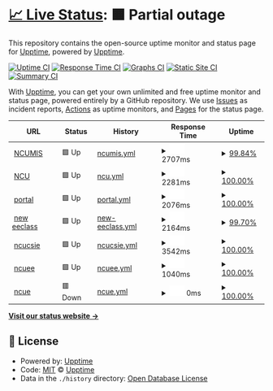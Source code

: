 # [📈 Live Status](https://demo.upptime.js.org): <!--live status--> **🟧 Partial outage**

This repository contains the open-source uptime monitor and status page for [Upptime](https://upptime.js.org), powered by [Upptime](https://github.com/upptime/upptime).

[![Uptime CI](https://github.com/upptime/upptime/workflows/Uptime%20CI/badge.svg)](https://github.com/upptime/upptime/actions?query=workflow%3A%22Uptime+CI%22)
[![Response Time CI](https://github.com/upptime/upptime/workflows/Response%20Time%20CI/badge.svg)](https://github.com/upptime/upptime/actions?query=workflow%3A%22Response+Time+CI%22)
[![Graphs CI](https://github.com/upptime/upptime/workflows/Graphs%20CI/badge.svg)](https://github.com/upptime/upptime/actions?query=workflow%3A%22Graphs+CI%22)
[![Static Site CI](https://github.com/upptime/upptime/workflows/Static%20Site%20CI/badge.svg)](https://github.com/upptime/upptime/actions?query=workflow%3A%22Static+Site+CI%22)
[![Summary CI](https://github.com/upptime/upptime/workflows/Summary%20CI/badge.svg)](https://github.com/upptime/upptime/actions?query=workflow%3A%22Summary+CI%22)

With [Upptime](https://upptime.js.org), you can get your own unlimited and free uptime monitor and status page, powered entirely by a GitHub repository. We use [Issues](https://github.com/upptime/upptime/issues) as incident reports, [Actions](https://github.com/upptime/upptime/actions) as uptime monitors, and [Pages](https://demo.upptime.js.org) for the status page.

<!--start: status pages-->
<!-- This summary is generated by Upptime (https://github.com/upptime/upptime) -->
<!-- Do not edit this manually, your changes will be overwritten -->
<!-- prettier-ignore -->
| URL | Status | History | Response Time | Uptime |
| --- | ------ | ------- | ------------- | ------ |
| <img alt="" src="https://favicons.githubusercontent.com/im.mgt.ncu.edu.tw" height="13"> [NCUMIS](https://im.mgt.ncu.edu.tw/) | 🟩 Up | [ncumis.yml](https://github.com/zeroannnn/bdcfinal/commits/HEAD/history/ncumis.yml) | <details><summary><img alt="Response time graph" src="./graphs/ncumis/response-time-week.png" height="20"> 2707ms</summary><br><a href="https://demo.upptime.js.org/history/ncumis"><img alt="Response time 2634" src="https://img.shields.io/endpoint?url=https%3A%2F%2Fraw.githubusercontent.com%2Fzeroannnn%2Fbdcfinal%2FHEAD%2Fapi%2Fncumis%2Fresponse-time.json"></a><br><a href="https://demo.upptime.js.org/history/ncumis"><img alt="24-hour response time 2685" src="https://img.shields.io/endpoint?url=https%3A%2F%2Fraw.githubusercontent.com%2Fzeroannnn%2Fbdcfinal%2FHEAD%2Fapi%2Fncumis%2Fresponse-time-day.json"></a><br><a href="https://demo.upptime.js.org/history/ncumis"><img alt="7-day response time 2707" src="https://img.shields.io/endpoint?url=https%3A%2F%2Fraw.githubusercontent.com%2Fzeroannnn%2Fbdcfinal%2FHEAD%2Fapi%2Fncumis%2Fresponse-time-week.json"></a><br><a href="https://demo.upptime.js.org/history/ncumis"><img alt="30-day response time 2634" src="https://img.shields.io/endpoint?url=https%3A%2F%2Fraw.githubusercontent.com%2Fzeroannnn%2Fbdcfinal%2FHEAD%2Fapi%2Fncumis%2Fresponse-time-month.json"></a><br><a href="https://demo.upptime.js.org/history/ncumis"><img alt="1-year response time 2634" src="https://img.shields.io/endpoint?url=https%3A%2F%2Fraw.githubusercontent.com%2Fzeroannnn%2Fbdcfinal%2FHEAD%2Fapi%2Fncumis%2Fresponse-time-year.json"></a></details> | <details><summary><a href="https://demo.upptime.js.org/history/ncumis">99.84%</a></summary><a href="https://demo.upptime.js.org/history/ncumis"><img alt="All-time uptime 99.95%" src="https://img.shields.io/endpoint?url=https%3A%2F%2Fraw.githubusercontent.com%2Fzeroannnn%2Fbdcfinal%2FHEAD%2Fapi%2Fncumis%2Fuptime.json"></a><br><a href="https://demo.upptime.js.org/history/ncumis"><img alt="24-hour uptime 98.91%" src="https://img.shields.io/endpoint?url=https%3A%2F%2Fraw.githubusercontent.com%2Fzeroannnn%2Fbdcfinal%2FHEAD%2Fapi%2Fncumis%2Fuptime-day.json"></a><br><a href="https://demo.upptime.js.org/history/ncumis"><img alt="7-day uptime 99.84%" src="https://img.shields.io/endpoint?url=https%3A%2F%2Fraw.githubusercontent.com%2Fzeroannnn%2Fbdcfinal%2FHEAD%2Fapi%2Fncumis%2Fuptime-week.json"></a><br><a href="https://demo.upptime.js.org/history/ncumis"><img alt="30-day uptime 99.95%" src="https://img.shields.io/endpoint?url=https%3A%2F%2Fraw.githubusercontent.com%2Fzeroannnn%2Fbdcfinal%2FHEAD%2Fapi%2Fncumis%2Fuptime-month.json"></a><br><a href="https://demo.upptime.js.org/history/ncumis"><img alt="1-year uptime 99.95%" src="https://img.shields.io/endpoint?url=https%3A%2F%2Fraw.githubusercontent.com%2Fzeroannnn%2Fbdcfinal%2FHEAD%2Fapi%2Fncumis%2Fuptime-year.json"></a></details>
| <img alt="" src="https://favicons.githubusercontent.com/www.ncu.edu.tw" height="13"> [NCU](https://www.ncu.edu.tw/tw/) | 🟩 Up | [ncu.yml](https://github.com/zeroannnn/bdcfinal/commits/HEAD/history/ncu.yml) | <details><summary><img alt="Response time graph" src="./graphs/ncu/response-time-week.png" height="20"> 2281ms</summary><br><a href="https://demo.upptime.js.org/history/ncu"><img alt="Response time 2357" src="https://img.shields.io/endpoint?url=https%3A%2F%2Fraw.githubusercontent.com%2Fzeroannnn%2Fbdcfinal%2FHEAD%2Fapi%2Fncu%2Fresponse-time.json"></a><br><a href="https://demo.upptime.js.org/history/ncu"><img alt="24-hour response time 2436" src="https://img.shields.io/endpoint?url=https%3A%2F%2Fraw.githubusercontent.com%2Fzeroannnn%2Fbdcfinal%2FHEAD%2Fapi%2Fncu%2Fresponse-time-day.json"></a><br><a href="https://demo.upptime.js.org/history/ncu"><img alt="7-day response time 2281" src="https://img.shields.io/endpoint?url=https%3A%2F%2Fraw.githubusercontent.com%2Fzeroannnn%2Fbdcfinal%2FHEAD%2Fapi%2Fncu%2Fresponse-time-week.json"></a><br><a href="https://demo.upptime.js.org/history/ncu"><img alt="30-day response time 2357" src="https://img.shields.io/endpoint?url=https%3A%2F%2Fraw.githubusercontent.com%2Fzeroannnn%2Fbdcfinal%2FHEAD%2Fapi%2Fncu%2Fresponse-time-month.json"></a><br><a href="https://demo.upptime.js.org/history/ncu"><img alt="1-year response time 2357" src="https://img.shields.io/endpoint?url=https%3A%2F%2Fraw.githubusercontent.com%2Fzeroannnn%2Fbdcfinal%2FHEAD%2Fapi%2Fncu%2Fresponse-time-year.json"></a></details> | <details><summary><a href="https://demo.upptime.js.org/history/ncu">100.00%</a></summary><a href="https://demo.upptime.js.org/history/ncu"><img alt="All-time uptime 99.93%" src="https://img.shields.io/endpoint?url=https%3A%2F%2Fraw.githubusercontent.com%2Fzeroannnn%2Fbdcfinal%2FHEAD%2Fapi%2Fncu%2Fuptime.json"></a><br><a href="https://demo.upptime.js.org/history/ncu"><img alt="24-hour uptime 100.00%" src="https://img.shields.io/endpoint?url=https%3A%2F%2Fraw.githubusercontent.com%2Fzeroannnn%2Fbdcfinal%2FHEAD%2Fapi%2Fncu%2Fuptime-day.json"></a><br><a href="https://demo.upptime.js.org/history/ncu"><img alt="7-day uptime 100.00%" src="https://img.shields.io/endpoint?url=https%3A%2F%2Fraw.githubusercontent.com%2Fzeroannnn%2Fbdcfinal%2FHEAD%2Fapi%2Fncu%2Fuptime-week.json"></a><br><a href="https://demo.upptime.js.org/history/ncu"><img alt="30-day uptime 99.93%" src="https://img.shields.io/endpoint?url=https%3A%2F%2Fraw.githubusercontent.com%2Fzeroannnn%2Fbdcfinal%2FHEAD%2Fapi%2Fncu%2Fuptime-month.json"></a><br><a href="https://demo.upptime.js.org/history/ncu"><img alt="1-year uptime 99.93%" src="https://img.shields.io/endpoint?url=https%3A%2F%2Fraw.githubusercontent.com%2Fzeroannnn%2Fbdcfinal%2FHEAD%2Fapi%2Fncu%2Fuptime-year.json"></a></details>
| <img alt="" src="https://favicons.githubusercontent.com/portal.ncu.edu.tw" height="13"> [portal](https://portal.ncu.edu.tw/login) | 🟩 Up | [portal.yml](https://github.com/zeroannnn/bdcfinal/commits/HEAD/history/portal.yml) | <details><summary><img alt="Response time graph" src="./graphs/portal/response-time-week.png" height="20"> 2076ms</summary><br><a href="https://demo.upptime.js.org/history/portal"><img alt="Response time 1842" src="https://img.shields.io/endpoint?url=https%3A%2F%2Fraw.githubusercontent.com%2Fzeroannnn%2Fbdcfinal%2FHEAD%2Fapi%2Fportal%2Fresponse-time.json"></a><br><a href="https://demo.upptime.js.org/history/portal"><img alt="24-hour response time 1950" src="https://img.shields.io/endpoint?url=https%3A%2F%2Fraw.githubusercontent.com%2Fzeroannnn%2Fbdcfinal%2FHEAD%2Fapi%2Fportal%2Fresponse-time-day.json"></a><br><a href="https://demo.upptime.js.org/history/portal"><img alt="7-day response time 2076" src="https://img.shields.io/endpoint?url=https%3A%2F%2Fraw.githubusercontent.com%2Fzeroannnn%2Fbdcfinal%2FHEAD%2Fapi%2Fportal%2Fresponse-time-week.json"></a><br><a href="https://demo.upptime.js.org/history/portal"><img alt="30-day response time 1842" src="https://img.shields.io/endpoint?url=https%3A%2F%2Fraw.githubusercontent.com%2Fzeroannnn%2Fbdcfinal%2FHEAD%2Fapi%2Fportal%2Fresponse-time-month.json"></a><br><a href="https://demo.upptime.js.org/history/portal"><img alt="1-year response time 1842" src="https://img.shields.io/endpoint?url=https%3A%2F%2Fraw.githubusercontent.com%2Fzeroannnn%2Fbdcfinal%2FHEAD%2Fapi%2Fportal%2Fresponse-time-year.json"></a></details> | <details><summary><a href="https://demo.upptime.js.org/history/portal">100.00%</a></summary><a href="https://demo.upptime.js.org/history/portal"><img alt="All-time uptime 99.88%" src="https://img.shields.io/endpoint?url=https%3A%2F%2Fraw.githubusercontent.com%2Fzeroannnn%2Fbdcfinal%2FHEAD%2Fapi%2Fportal%2Fuptime.json"></a><br><a href="https://demo.upptime.js.org/history/portal"><img alt="24-hour uptime 100.00%" src="https://img.shields.io/endpoint?url=https%3A%2F%2Fraw.githubusercontent.com%2Fzeroannnn%2Fbdcfinal%2FHEAD%2Fapi%2Fportal%2Fuptime-day.json"></a><br><a href="https://demo.upptime.js.org/history/portal"><img alt="7-day uptime 100.00%" src="https://img.shields.io/endpoint?url=https%3A%2F%2Fraw.githubusercontent.com%2Fzeroannnn%2Fbdcfinal%2FHEAD%2Fapi%2Fportal%2Fuptime-week.json"></a><br><a href="https://demo.upptime.js.org/history/portal"><img alt="30-day uptime 99.88%" src="https://img.shields.io/endpoint?url=https%3A%2F%2Fraw.githubusercontent.com%2Fzeroannnn%2Fbdcfinal%2FHEAD%2Fapi%2Fportal%2Fuptime-month.json"></a><br><a href="https://demo.upptime.js.org/history/portal"><img alt="1-year uptime 99.88%" src="https://img.shields.io/endpoint?url=https%3A%2F%2Fraw.githubusercontent.com%2Fzeroannnn%2Fbdcfinal%2FHEAD%2Fapi%2Fportal%2Fuptime-year.json"></a></details>
| <img alt="" src="https://favicons.githubusercontent.com/ncueeclass.ncu.edu.tw" height="13"> [new eeclass](https://ncueeclass.ncu.edu.tw/) | 🟩 Up | [new-eeclass.yml](https://github.com/zeroannnn/bdcfinal/commits/HEAD/history/new-eeclass.yml) | <details><summary><img alt="Response time graph" src="./graphs/new-eeclass/response-time-week.png" height="20"> 2164ms</summary><br><a href="https://demo.upptime.js.org/history/new-eeclass"><img alt="Response time 2170" src="https://img.shields.io/endpoint?url=https%3A%2F%2Fraw.githubusercontent.com%2Fzeroannnn%2Fbdcfinal%2FHEAD%2Fapi%2Fnew-eeclass%2Fresponse-time.json"></a><br><a href="https://demo.upptime.js.org/history/new-eeclass"><img alt="24-hour response time 2001" src="https://img.shields.io/endpoint?url=https%3A%2F%2Fraw.githubusercontent.com%2Fzeroannnn%2Fbdcfinal%2FHEAD%2Fapi%2Fnew-eeclass%2Fresponse-time-day.json"></a><br><a href="https://demo.upptime.js.org/history/new-eeclass"><img alt="7-day response time 2164" src="https://img.shields.io/endpoint?url=https%3A%2F%2Fraw.githubusercontent.com%2Fzeroannnn%2Fbdcfinal%2FHEAD%2Fapi%2Fnew-eeclass%2Fresponse-time-week.json"></a><br><a href="https://demo.upptime.js.org/history/new-eeclass"><img alt="30-day response time 2170" src="https://img.shields.io/endpoint?url=https%3A%2F%2Fraw.githubusercontent.com%2Fzeroannnn%2Fbdcfinal%2FHEAD%2Fapi%2Fnew-eeclass%2Fresponse-time-month.json"></a><br><a href="https://demo.upptime.js.org/history/new-eeclass"><img alt="1-year response time 2170" src="https://img.shields.io/endpoint?url=https%3A%2F%2Fraw.githubusercontent.com%2Fzeroannnn%2Fbdcfinal%2FHEAD%2Fapi%2Fnew-eeclass%2Fresponse-time-year.json"></a></details> | <details><summary><a href="https://demo.upptime.js.org/history/new-eeclass">99.70%</a></summary><a href="https://demo.upptime.js.org/history/new-eeclass"><img alt="All-time uptime 99.67%" src="https://img.shields.io/endpoint?url=https%3A%2F%2Fraw.githubusercontent.com%2Fzeroannnn%2Fbdcfinal%2FHEAD%2Fapi%2Fnew-eeclass%2Fuptime.json"></a><br><a href="https://demo.upptime.js.org/history/new-eeclass"><img alt="24-hour uptime 100.00%" src="https://img.shields.io/endpoint?url=https%3A%2F%2Fraw.githubusercontent.com%2Fzeroannnn%2Fbdcfinal%2FHEAD%2Fapi%2Fnew-eeclass%2Fuptime-day.json"></a><br><a href="https://demo.upptime.js.org/history/new-eeclass"><img alt="7-day uptime 99.70%" src="https://img.shields.io/endpoint?url=https%3A%2F%2Fraw.githubusercontent.com%2Fzeroannnn%2Fbdcfinal%2FHEAD%2Fapi%2Fnew-eeclass%2Fuptime-week.json"></a><br><a href="https://demo.upptime.js.org/history/new-eeclass"><img alt="30-day uptime 99.67%" src="https://img.shields.io/endpoint?url=https%3A%2F%2Fraw.githubusercontent.com%2Fzeroannnn%2Fbdcfinal%2FHEAD%2Fapi%2Fnew-eeclass%2Fuptime-month.json"></a><br><a href="https://demo.upptime.js.org/history/new-eeclass"><img alt="1-year uptime 99.67%" src="https://img.shields.io/endpoint?url=https%3A%2F%2Fraw.githubusercontent.com%2Fzeroannnn%2Fbdcfinal%2FHEAD%2Fapi%2Fnew-eeclass%2Fuptime-year.json"></a></details>
| <img alt="" src="https://favicons.githubusercontent.com/www.csie.ncu.edu.tw" height="13"> [ncucsie](https://www.csie.ncu.edu.tw/) | 🟩 Up | [ncucsie.yml](https://github.com/zeroannnn/bdcfinal/commits/HEAD/history/ncucsie.yml) | <details><summary><img alt="Response time graph" src="./graphs/ncucsie/response-time-week.png" height="20"> 3542ms</summary><br><a href="https://demo.upptime.js.org/history/ncucsie"><img alt="Response time 3514" src="https://img.shields.io/endpoint?url=https%3A%2F%2Fraw.githubusercontent.com%2Fzeroannnn%2Fbdcfinal%2FHEAD%2Fapi%2Fncucsie%2Fresponse-time.json"></a><br><a href="https://demo.upptime.js.org/history/ncucsie"><img alt="24-hour response time 2633" src="https://img.shields.io/endpoint?url=https%3A%2F%2Fraw.githubusercontent.com%2Fzeroannnn%2Fbdcfinal%2FHEAD%2Fapi%2Fncucsie%2Fresponse-time-day.json"></a><br><a href="https://demo.upptime.js.org/history/ncucsie"><img alt="7-day response time 3542" src="https://img.shields.io/endpoint?url=https%3A%2F%2Fraw.githubusercontent.com%2Fzeroannnn%2Fbdcfinal%2FHEAD%2Fapi%2Fncucsie%2Fresponse-time-week.json"></a><br><a href="https://demo.upptime.js.org/history/ncucsie"><img alt="30-day response time 3514" src="https://img.shields.io/endpoint?url=https%3A%2F%2Fraw.githubusercontent.com%2Fzeroannnn%2Fbdcfinal%2FHEAD%2Fapi%2Fncucsie%2Fresponse-time-month.json"></a><br><a href="https://demo.upptime.js.org/history/ncucsie"><img alt="1-year response time 3514" src="https://img.shields.io/endpoint?url=https%3A%2F%2Fraw.githubusercontent.com%2Fzeroannnn%2Fbdcfinal%2FHEAD%2Fapi%2Fncucsie%2Fresponse-time-year.json"></a></details> | <details><summary><a href="https://demo.upptime.js.org/history/ncucsie">100.00%</a></summary><a href="https://demo.upptime.js.org/history/ncucsie"><img alt="All-time uptime 100.00%" src="https://img.shields.io/endpoint?url=https%3A%2F%2Fraw.githubusercontent.com%2Fzeroannnn%2Fbdcfinal%2FHEAD%2Fapi%2Fncucsie%2Fuptime.json"></a><br><a href="https://demo.upptime.js.org/history/ncucsie"><img alt="24-hour uptime 100.00%" src="https://img.shields.io/endpoint?url=https%3A%2F%2Fraw.githubusercontent.com%2Fzeroannnn%2Fbdcfinal%2FHEAD%2Fapi%2Fncucsie%2Fuptime-day.json"></a><br><a href="https://demo.upptime.js.org/history/ncucsie"><img alt="7-day uptime 100.00%" src="https://img.shields.io/endpoint?url=https%3A%2F%2Fraw.githubusercontent.com%2Fzeroannnn%2Fbdcfinal%2FHEAD%2Fapi%2Fncucsie%2Fuptime-week.json"></a><br><a href="https://demo.upptime.js.org/history/ncucsie"><img alt="30-day uptime 100.00%" src="https://img.shields.io/endpoint?url=https%3A%2F%2Fraw.githubusercontent.com%2Fzeroannnn%2Fbdcfinal%2FHEAD%2Fapi%2Fncucsie%2Fuptime-month.json"></a><br><a href="https://demo.upptime.js.org/history/ncucsie"><img alt="1-year uptime 100.00%" src="https://img.shields.io/endpoint?url=https%3A%2F%2Fraw.githubusercontent.com%2Fzeroannnn%2Fbdcfinal%2FHEAD%2Fapi%2Fncucsie%2Fuptime-year.json"></a></details>
| <img alt="" src="https://favicons.githubusercontent.com/www2.ee.ncu.edu.tw" height="13"> [ncuee](http://www2.ee.ncu.edu.tw/) | 🟩 Up | [ncuee.yml](https://github.com/zeroannnn/bdcfinal/commits/HEAD/history/ncuee.yml) | <details><summary><img alt="Response time graph" src="./graphs/ncuee/response-time-week.png" height="20"> 1040ms</summary><br><a href="https://demo.upptime.js.org/history/ncuee"><img alt="Response time 1015" src="https://img.shields.io/endpoint?url=https%3A%2F%2Fraw.githubusercontent.com%2Fzeroannnn%2Fbdcfinal%2FHEAD%2Fapi%2Fncuee%2Fresponse-time.json"></a><br><a href="https://demo.upptime.js.org/history/ncuee"><img alt="24-hour response time 748" src="https://img.shields.io/endpoint?url=https%3A%2F%2Fraw.githubusercontent.com%2Fzeroannnn%2Fbdcfinal%2FHEAD%2Fapi%2Fncuee%2Fresponse-time-day.json"></a><br><a href="https://demo.upptime.js.org/history/ncuee"><img alt="7-day response time 1040" src="https://img.shields.io/endpoint?url=https%3A%2F%2Fraw.githubusercontent.com%2Fzeroannnn%2Fbdcfinal%2FHEAD%2Fapi%2Fncuee%2Fresponse-time-week.json"></a><br><a href="https://demo.upptime.js.org/history/ncuee"><img alt="30-day response time 1015" src="https://img.shields.io/endpoint?url=https%3A%2F%2Fraw.githubusercontent.com%2Fzeroannnn%2Fbdcfinal%2FHEAD%2Fapi%2Fncuee%2Fresponse-time-month.json"></a><br><a href="https://demo.upptime.js.org/history/ncuee"><img alt="1-year response time 1015" src="https://img.shields.io/endpoint?url=https%3A%2F%2Fraw.githubusercontent.com%2Fzeroannnn%2Fbdcfinal%2FHEAD%2Fapi%2Fncuee%2Fresponse-time-year.json"></a></details> | <details><summary><a href="https://demo.upptime.js.org/history/ncuee">100.00%</a></summary><a href="https://demo.upptime.js.org/history/ncuee"><img alt="All-time uptime 100.00%" src="https://img.shields.io/endpoint?url=https%3A%2F%2Fraw.githubusercontent.com%2Fzeroannnn%2Fbdcfinal%2FHEAD%2Fapi%2Fncuee%2Fuptime.json"></a><br><a href="https://demo.upptime.js.org/history/ncuee"><img alt="24-hour uptime 100.00%" src="https://img.shields.io/endpoint?url=https%3A%2F%2Fraw.githubusercontent.com%2Fzeroannnn%2Fbdcfinal%2FHEAD%2Fapi%2Fncuee%2Fuptime-day.json"></a><br><a href="https://demo.upptime.js.org/history/ncuee"><img alt="7-day uptime 100.00%" src="https://img.shields.io/endpoint?url=https%3A%2F%2Fraw.githubusercontent.com%2Fzeroannnn%2Fbdcfinal%2FHEAD%2Fapi%2Fncuee%2Fuptime-week.json"></a><br><a href="https://demo.upptime.js.org/history/ncuee"><img alt="30-day uptime 100.00%" src="https://img.shields.io/endpoint?url=https%3A%2F%2Fraw.githubusercontent.com%2Fzeroannnn%2Fbdcfinal%2FHEAD%2Fapi%2Fncuee%2Fuptime-month.json"></a><br><a href="https://demo.upptime.js.org/history/ncuee"><img alt="1-year uptime 100.00%" src="https://img.shields.io/endpoint?url=https%3A%2F%2Fraw.githubusercontent.com%2Fzeroannnn%2Fbdcfinal%2FHEAD%2Fapi%2Fncuee%2Fuptime-year.json"></a></details>
| <img alt="" src="https://favicons.githubusercontent.com/engli.ncu.edu.tw" height="13"> [ncue](https://engli.ncu.edu.tw/) | 🟥 Down | [ncue.yml](https://github.com/zeroannnn/bdcfinal/commits/HEAD/history/ncue.yml) | <details><summary><img alt="Response time graph" src="./graphs/ncue/response-time-week.png" height="20"> 0ms</summary><br><a href="https://demo.upptime.js.org/history/ncue"><img alt="Response time 0" src="https://img.shields.io/endpoint?url=https%3A%2F%2Fraw.githubusercontent.com%2Fzeroannnn%2Fbdcfinal%2FHEAD%2Fapi%2Fncue%2Fresponse-time.json"></a><br><a href="https://demo.upptime.js.org/history/ncue"><img alt="24-hour response time 0" src="https://img.shields.io/endpoint?url=https%3A%2F%2Fraw.githubusercontent.com%2Fzeroannnn%2Fbdcfinal%2FHEAD%2Fapi%2Fncue%2Fresponse-time-day.json"></a><br><a href="https://demo.upptime.js.org/history/ncue"><img alt="7-day response time 0" src="https://img.shields.io/endpoint?url=https%3A%2F%2Fraw.githubusercontent.com%2Fzeroannnn%2Fbdcfinal%2FHEAD%2Fapi%2Fncue%2Fresponse-time-week.json"></a><br><a href="https://demo.upptime.js.org/history/ncue"><img alt="30-day response time 0" src="https://img.shields.io/endpoint?url=https%3A%2F%2Fraw.githubusercontent.com%2Fzeroannnn%2Fbdcfinal%2FHEAD%2Fapi%2Fncue%2Fresponse-time-month.json"></a><br><a href="https://demo.upptime.js.org/history/ncue"><img alt="1-year response time 0" src="https://img.shields.io/endpoint?url=https%3A%2F%2Fraw.githubusercontent.com%2Fzeroannnn%2Fbdcfinal%2FHEAD%2Fapi%2Fncue%2Fresponse-time-year.json"></a></details> | <details><summary><a href="https://demo.upptime.js.org/history/ncue">100.00%</a></summary><a href="https://demo.upptime.js.org/history/ncue"><img alt="All-time uptime 100.00%" src="https://img.shields.io/endpoint?url=https%3A%2F%2Fraw.githubusercontent.com%2Fzeroannnn%2Fbdcfinal%2FHEAD%2Fapi%2Fncue%2Fuptime.json"></a><br><a href="https://demo.upptime.js.org/history/ncue"><img alt="24-hour uptime 100.00%" src="https://img.shields.io/endpoint?url=https%3A%2F%2Fraw.githubusercontent.com%2Fzeroannnn%2Fbdcfinal%2FHEAD%2Fapi%2Fncue%2Fuptime-day.json"></a><br><a href="https://demo.upptime.js.org/history/ncue"><img alt="7-day uptime 100.00%" src="https://img.shields.io/endpoint?url=https%3A%2F%2Fraw.githubusercontent.com%2Fzeroannnn%2Fbdcfinal%2FHEAD%2Fapi%2Fncue%2Fuptime-week.json"></a><br><a href="https://demo.upptime.js.org/history/ncue"><img alt="30-day uptime 100.00%" src="https://img.shields.io/endpoint?url=https%3A%2F%2Fraw.githubusercontent.com%2Fzeroannnn%2Fbdcfinal%2FHEAD%2Fapi%2Fncue%2Fuptime-month.json"></a><br><a href="https://demo.upptime.js.org/history/ncue"><img alt="1-year uptime 100.00%" src="https://img.shields.io/endpoint?url=https%3A%2F%2Fraw.githubusercontent.com%2Fzeroannnn%2Fbdcfinal%2FHEAD%2Fapi%2Fncue%2Fuptime-year.json"></a></details>

<!--end: status pages-->

[**Visit our status website →**](https://demo.upptime.js.org)

## 📄 License

- Powered by: [Upptime](https://github.com/upptime/upptime)
- Code: [MIT](./LICENSE) © [Upptime](https://upptime.js.org)
- Data in the `./history` directory: [Open Database License](https://opendatacommons.org/licenses/odbl/1-0/)
